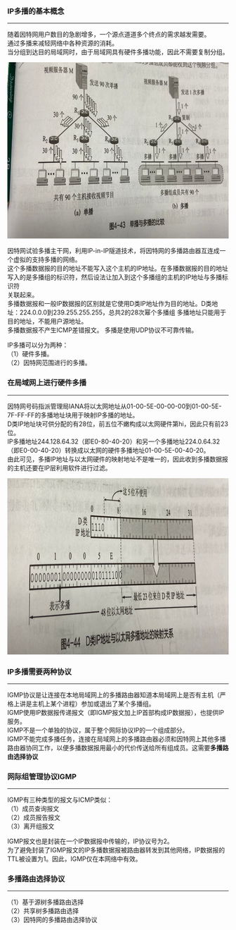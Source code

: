 ### IP多播的基本概念

---------------------
随着因特网用户数目的急剧增多，一个源点道道多个终点的需求越发需要。  
通过多播来减轻网络中各种资源的消耗。  
当分组到达目的局域网时，由于局域网具有硬件多播功能，因此不需要复制分组。  

<img src="./imgs/单播与多播的比较.png" width="800" height="400"  alt="单播与多播的比较" >

因特网试验多播主干网，利用IP-in-IP隧道技术，将因特网的多播路由器互连成一个虚拟的支持多播的网络。  
这个多播数据报的目的地址不能写入这个主机的IP地址。在多播数据报的目的地址写入的是多播组的标识符，然后设法让加入到这个多播组的主机的IP地址与多播标识符  
关联起来。  
多播数据报和一般IP数据报的区别就是它使用D类IP地址作为目的地址。D类地址：224.0.0.0到239.255.255.255，总共2的28次幂个多播组
多播地址只能用于目的地址，不能用户源地址。  
多播数据报不产生ICMP差错报文。 
多播是使用UDP协议不可靠传输。  

IP多播可以分为两种：  
（1）硬件多播。  
（2）因特网范围进行的多播。  

### 在局域网上进行硬件多播  

---------------------------
因特网号码指派管理局IANA将以太网地址从01-00-5E-00-00-00到01-00-5E-7F-FF-FF的多播地址块用于映射IP多播的地址。  
D类IP地址块可供分配的有28位，前五位不嫩构成以太网硬件第hi，因此只有前23位。  
IP多播地址244.128.64.32（即E0-80-40-20）和另一个多播地址224.0.64.32（即E0-00-40-20）转换成以太网的硬件多播地址01-00-5E-00-40-20。  
由此可见，多播IP地址与以太网硬件的映射地址不是唯一的，因此收到多播数据报的主机还要在IP层利用软件进行过滤。  

<img src="./imgs/D类IP地址与以太网多播地址的映射关系.png" width="800" height="400"  alt="D类IP地址与以太网多播地址的映射关系" >

### IP多播需要两种协议

-------------------
IGMP协议是让连接在本地局域网上的多播路由器知道本局域网上是否有主机（严格上讲是主机上某个进程）参加或退出了某个多播组。  
IGMP使用IP数据报传递报文（即IGMP报文加上IP首部构成IP数据报），也提供IP服务。  
IGMP不是一个单独的协议，属于整个网际协议IP的一个组成部分。  
IGMP不能完成多播任务，连接在局域网上的多播路由器必须和因特网上其他多播路由器协同工作，以便多播数据报用最小的代价传送给所有组成员。这需要**多播路由选择协议**

### 网际组管理协议IGMP

--------------------
IGMP有三种类型的报文与ICMP类似：  
（1）成员查询报文  
（2）成员报告报文  
（3）离开组报文  

IGMP报文也是封装在一个IP数据报中传输的，IP协议号为2。  
为了避免封装了IGMP报文的IP多播数据报被路由器转发到其他网络，IP数据报的TTL被设置为1。因此，IGMP仅在本网络中有效。  

### 多播路由选择协议  

-----------------------
（1）基于源树多播路由选择  
（2）共享树多播路由选择  
（3）因特网的多播路由选择协议
